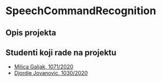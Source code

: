 # SpeechCommandRecognition

## Opis projekta

## Studenti koji rade na projektu
- [Milica Galjak, 1071/2020](https://github.com/milicagaljak)
- [Djordje Jovanovic, 1030/2020](https://github.com/DJ-J)
